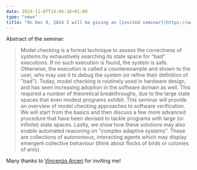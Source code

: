 ```yaml
---
date: 2024-11-07T14:04:18+01:00
type: "news"
title: "On Dec 9, 2024 I will be giving an [invited seminar](https://www.unipr.it/node/106652) at University of Parma, Italy."
---
```


Abstract of the seminar:

> Model checking is a formal technique to assess the correctness of systems by
exhaustively searching its state space for "bad" executions. If no such
execution is found, the system is safe. Otherwise, the execution is called
a counterexample and shown to the user, who may use it to debug the system (or
refine their definition of "bad"). Today, model checking is routinely used in
hardware design, and has seen increasing adoption in the software domain as
well. This required a number of theoretical breakthroughs, due to the large
state spaces that even modest programs exhibit. This seminar will provide an
overview of model checking approaches to software verification. We will start
from the basics and then discuss a few more advanced procedure that have been
devised to tackle programs with large (or infinite) state spaces. Lastly, we
show how these solutions may also enable automated reasoning on "complex
adaptive systems". These are collections of autonomous, interacting agents
which may display emergent collective behaviour (think about flocks of birds or
colonies of ants).

Many thanks to [Vincenzo Arceri](https://vincenzoarceri.github.io/) for inviting me!
